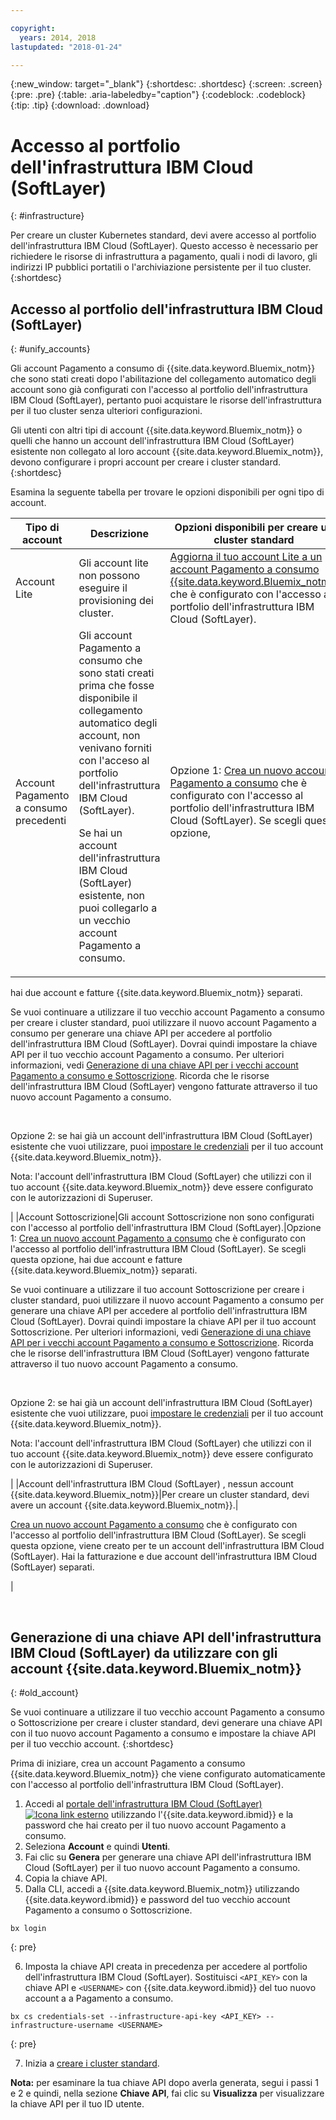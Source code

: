 ```yaml
---

copyright:
  years: 2014, 2018
lastupdated: "2018-01-24"

---
```


{:new_window: target="_blank"}
{:shortdesc: .shortdesc}
{:screen: .screen}
{:pre: .pre}
{:table: .aria-labeledby="caption"}
{:codeblock: .codeblock}
{:tip: .tip}
{:download: .download}


# Accesso al portfolio dell'infrastruttura IBM Cloud (SoftLayer) 
{: #infrastructure}

Per creare un cluster Kubernetes standard, devi avere accesso al portfolio dell'infrastruttura IBM Cloud (SoftLayer). Questo accesso è necessario
per richiedere le risorse di infrastruttura a pagamento, quali i nodi di lavoro, gli indirizzi IP pubblici portatili o
l'archiviazione persistente per il tuo cluster.
{:shortdesc}

## Accesso al portfolio dell'infrastruttura IBM Cloud (SoftLayer)
{: #unify_accounts}

Gli account Pagamento a consumo di {{site.data.keyword.Bluemix_notm}} che sono stati creati dopo l'abilitazione del collegamento automatico degli account sono già configurati con l'accesso al portfolio dell'infrastruttura IBM Cloud (SoftLayer), pertanto puoi acquistare le risorse dell'infrastruttura per il tuo cluster senza ulteriori configurazioni.

Gli utenti con altri tipi di account {{site.data.keyword.Bluemix_notm}} o quelli che hanno un account dell'infrastruttura IBM Cloud (SoftLayer) esistente non collegato al loro account {{site.data.keyword.Bluemix_notm}}, devono configurare i propri account per creare i cluster standard.
{:shortdesc}

Esamina la seguente tabella per trovare le opzioni disponibili per ogni tipo di account.

|Tipo di account|Descrizione|Opzioni disponibili per creare un cluster standard|
|------------|-----------|----------------------------------------------|
|Account Lite|Gli account lite non possono eseguire il provisioning dei cluster.|[Aggiorna il tuo account Lite a un account Pagamento a consumo {{site.data.keyword.Bluemix_notm}}](/docs/account/index.html#billableacts) che è configurato con l'accesso al portfolio dell'infrastruttura IBM Cloud (SoftLayer).|
|Account Pagamento a consumo precedenti|Gli account Pagamento a consumo che sono stati creati prima che fosse disponibile il collegamento automatico degli account, non venivano forniti con l'acceso al portfolio dell'infrastruttura IBM Cloud (SoftLayer).<p>Se hai un account dell'infrastruttura IBM Cloud (SoftLayer) esistente, non puoi collegarlo a un vecchio account Pagamento a consumo.</p>|Opzione 1: [Crea un nuovo account Pagamento a consumo](/docs/account/index.html#billableacts) che è configurato con l'accesso al portfolio dell'infrastruttura IBM Cloud (SoftLayer). Se scegli questa opzione,
hai due account e fatture {{site.data.keyword.Bluemix_notm}}
separati.<p>Se vuoi continuare a utilizzare il tuo vecchio account Pagamento a consumo per creare i cluster standard, puoi utilizzare il nuovo account Pagamento a consumo per generare una chiave API per accedere al portfolio dell'infrastruttura IBM Cloud (SoftLayer). Dovrai quindi impostare la chiave API
per il tuo vecchio account Pagamento a consumo. Per ulteriori informazioni, vedi [Generazione di
una chiave API per i vecchi account Pagamento a consumo e Sottoscrizione](#old_account). Ricorda che le risorse dell'infrastruttura IBM Cloud (SoftLayer) vengono fatturate attraverso il tuo nuovo account Pagamento a consumo.</p></br><p>Opzione 2: se hai già un account dell'infrastruttura IBM Cloud (SoftLayer) esistente che vuoi utilizzare, puoi [impostare le credenziali](cs_cli_reference.html#cs_credentials_set) per il tuo account {{site.data.keyword.Bluemix_notm}}.</p><p>Nota: l'account dell'infrastruttura IBM Cloud (SoftLayer) che utilizzi con il tuo account {{site.data.keyword.Bluemix_notm}} deve essere configurato con le autorizzazioni di Superuser.</p>|
|Account Sottoscrizione|Gli account Sottoscrizione non sono configurati con l'accesso al portfolio dell'infrastruttura IBM Cloud (SoftLayer).|Opzione 1: [Crea un nuovo account Pagamento a consumo](/docs/account/index.html#billableacts) che è configurato con l'accesso al portfolio dell'infrastruttura IBM Cloud (SoftLayer). Se scegli questa opzione,
hai due account e fatture {{site.data.keyword.Bluemix_notm}}
separati.<p>Se vuoi continuare a utilizzare il tuo account Sottoscrizione per creare i cluster standard, puoi utilizzare il nuovo account Pagamento a consumo per generare una chiave API per accedere al portfolio dell'infrastruttura IBM Cloud (SoftLayer). Dovrai quindi impostare la chiave API
per il tuo account Sottoscrizione. Per ulteriori informazioni, vedi [Generazione di
una chiave API per i vecchi account Pagamento a consumo e Sottoscrizione](#old_account). Ricorda che le risorse dell'infrastruttura IBM Cloud (SoftLayer) vengono fatturate attraverso il tuo nuovo account Pagamento a consumo.</p></br><p>Opzione 2: se hai già un account dell'infrastruttura IBM Cloud (SoftLayer) esistente che vuoi utilizzare, puoi [impostare le credenziali](cs_cli_reference.html#cs_credentials_set) per il tuo account {{site.data.keyword.Bluemix_notm}}.<p>Nota: l'account dell'infrastruttura IBM Cloud (SoftLayer) che utilizzi con il tuo account {{site.data.keyword.Bluemix_notm}} deve essere configurato con le autorizzazioni di Superuser.</p>|
|Account dell'infrastruttura IBM Cloud (SoftLayer) , nessun account {{site.data.keyword.Bluemix_notm}}|Per creare un cluster standard, devi avere un account {{site.data.keyword.Bluemix_notm}}.|<p>[Crea un nuovo account Pagamento a consumo](/docs/account/index.html#billableacts) che è configurato con l'accesso al portfolio dell'infrastruttura IBM Cloud (SoftLayer). Se scegli questa opzione, viene creato per te un account dell'infrastruttura IBM Cloud (SoftLayer). Hai la fatturazione e due account dell'infrastruttura IBM Cloud (SoftLayer) separati.</p>|

<br />


## Generazione di una chiave API dell'infrastruttura IBM Cloud (SoftLayer) da utilizzare con gli account {{site.data.keyword.Bluemix_notm}}
{: #old_account}

Se vuoi continuare a utilizzare il tuo vecchio account Pagamento a consumo o Sottoscrizione per creare i cluster
standard, devi generare una chiave API con il tuo nuovo account Pagamento a consumo e impostare la chiave API
per il tuo vecchio account.
{:shortdesc}

Prima di iniziare, crea un account Pagamento a consumo {{site.data.keyword.Bluemix_notm}} che viene configurato automaticamente con l'accesso al portfolio dell'infrastruttura IBM Cloud (SoftLayer).

1.  Accedi al [portale dell'infrastruttura IBM Cloud (SoftLayer) ![Icona link esterno](../icons/launch-glyph.svg "Icona link esterno")](https://control.softlayer.com/) utilizzando l'{{site.data.keyword.ibmid}} e la password che hai creato per il tuo nuovo account Pagamento a consumo.
2.  Seleziona **Account** e quindi **Utenti**.
3.  Fai clic su **Genera** per generare una chiave API dell'infrastruttura IBM Cloud (SoftLayer) per il tuo nuovo account Pagamento a consumo.
4.  Copia la chiave API.
5.  Dalla CLI, accedi a {{site.data.keyword.Bluemix_notm}}
utilizzando {{site.data.keyword.ibmid}} e password del tuo vecchio account Pagamento a consumo o
Sottoscrizione.

  ```
  bx login
  ```
  {: pre}

6.  Imposta la chiave API creata in precedenza per accedere al portfolio dell'infrastruttura IBM Cloud (SoftLayer). Sostituisci `<API_KEY>` con la chiave API e `<USERNAME>` con {{site.data.keyword.ibmid}} del tuo nuovo account a a Pagamento a consumo.

  ```
  bx cs credentials-set --infrastructure-api-key <API_KEY> --infrastructure-username <USERNAME>
  ```
  {: pre}

7.  Inizia a [creare i cluster standard](cs_clusters.html#clusters_cli).

**Nota:** per esaminare la tua chiave API dopo averla generata, segui i passi 1 e 2 e quindi, nella
sezione **Chiave API**, fai clic su **Visualizza** per visualizzare la chiave API
per il tuo ID utente.
